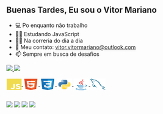 ## Buenas Tardes, Eu sou o Vitor Mariano

- 💻 Po enquanto não trabalho
- 👨‍🎓 Estudando JavaScript
- 🏃‍♂️ Na correria do dia a dia
- 📱 Meu contato: vitor.vitormariano@outlook.com
- 📫 Sempre em busca de desafios
<div>
  <a href="https://github.com/VitorMariano-dev">
  <img height="180em" src="https://github-readme-stats.vercel.app/api?username=VitorMariano-dev&show_icons=true&theme=cobalt&include_all_commits=true&count_private=true"/>
  <img height="180em" src="https://github-readme-stats.vercel.app/api/top-langs/?username=VitorMariano-dev&layout=compact&langs_count=7&theme=cobalt"/>
</div>
  <div style="display: inline_block"><br>
  <img align="center" alt="Vitor-JavaScrpit" height="30" width="40" src="https://raw.githubusercontent.com/devicons/devicon/master/icons/javascript/javascript-plain.svg">
  <img align="center" alt="Vitor-HTML" height="30" width="40" src="https://raw.githubusercontent.com/devicons/devicon/master/icons/html5/html5-original.svg">
  <img align="center" alt="Vitor-CSS" height="30" width="40" src="https://raw.githubusercontent.com/devicons/devicon/master/icons/css3/css3-original.svg">
  <img align="center" alt="Vitor-Python" height="30" width="40" src="https://raw.githubusercontent.com/devicons/devicon/master/icons/python/python-original.svg">
  <img align="center" alt="Vitor-Java" height="30" width="40" src="https://raw.githubusercontent.com/devicons/devicon/master/icons/java/java-original.svg">
  <img align="center" alt="Vitor-MySql" height="30" width="40" src="https://raw.githubusercontent.com/devicons/devicon/master/icons/mysql/mysql-original.svg">
</div>
  
  ##
  
  <div>
    <a href="https://www.youtube.com/channel/UC6tjx0xMWU4sfvIS9GaXbVA" target="_blank"><img src="https://img.shields.io/badge/YouTube-FF0000?style=for-the-badge&logo=youtube&logoColor=white" target="_blank"></a>
  <a href="https://www.instagram.com/vritum/" target="_blank"><img src="https://img.shields.io/badge/-Instagram-%23E4405F?style=for-the-badge&logo=instagram&logoColor=white" target="_blank"></a>
 	<a href="https://twitter.com/Vithorinu" target="_blank"><img src="https://img.shields.io/badge/Twitter-1DA1F2?style=for-the-badge&logo=twitter&logoColor=white" target="_blank"></a>
  <a href="https://www.linkedin.com/in/vitor-mariano-461760187/" target="_blank"><img src="https://img.shields.io/badge/-LinkedIn-%230077B5?style=for-the-badge&logo=linkedin&logoColor=white" target="_blank"></a> 
  </div>
